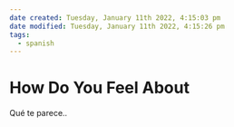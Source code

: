 ```yaml
---
date created: Tuesday, January 11th 2022, 4:15:03 pm
date modified: Tuesday, January 11th 2022, 4:15:26 pm
tags:
  - spanish
---
```


# How Do You Feel About

Qué te parece..
